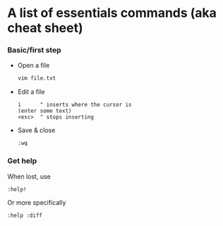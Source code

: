 # A list of essentials commands (aka cheat sheet)

### Basic/first step

- Open a file

  ```bash
  vim file.txt
  ```

- Edit a file

  ```vim
  i      " inserts where the cursor is
  (enter some text)
  <esc>  " stops inserting

- Save & close

  ```vim
  :wq
  ```

### Get help

When lost, use

```vim
:help!
```

Or more specifically

```vim
:help :diff
```